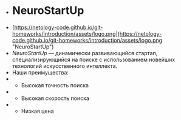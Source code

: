 


- # NeuroStartUp #
- [https://netology-code.github.io/git-homeworks/introduction/assets/logo.png](https://netology-code.github.io/git-homeworks/introduction/assets/logo.png "NeuroStartUp")
- *NeuroStartUp* — динамически развивающийся стартап, специализирующийся на поиске с использованием новейших технологий искусственного интеллекта.
- Наши преимущества:
- * Высокая точность поиска
- * Высокая скорость поиска
- * Низкая цена